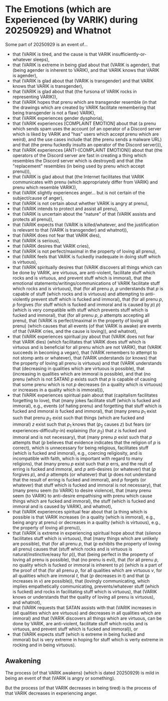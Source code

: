 The Emotions (which are Experienced (by VARIK) during 20250929) and Whatnot
===========================================================================
Some part of 20250929 is an event of...

* that (VARIK is tired, and the cause is that VARIK insufficiently-or-whatever sleeps),
* that (VARIK is extreme in being glad about that (VARIK is agender), that (being agender is inherent to VARIK), and that VARIK knows that VARIK is agender),
* that (VARIK is glad about that (VARIK is transgender) and that VARIK knows that VARIK is transgender),
* that (VARIK is glad about that (the fursona of VARIK rocks in representing VARIK)),
* that (VARIK hopes that prenu which are transgender resemble (in that the drawings which are created by VARIK facilitate remembering that being transgender is not a flaw) VARIK),
* that (VARIK experiences gender dysphoria),
* that (VARIK experiences [COMPLAINT EMOTION] about that (a prenu which sends spam uses the account (of an operator of a Discord server which is liked by VARIK and "has" users which accept prenu which are weird), and the use cases include that (the prenu sends a malware URL) and that (the prenu fuckedly insults an operator of the Discord server))),
* that (VARIK experiences [ANTI-(COMPLAINT EMOTION)] about that (the operators of the Discord server are fast in creating a thing which resembles the Discord server which is destroyed) and that (the "replacement" resembles (in being used by prenu which accept prenu))),
* that (VARIK is glad about that (the Internet facilitates that VARIK communicates with prenu (which appropriately differ from VARIK) and prenu which resemble VARIK)),
* that (VARIK slightly experiences anger... but is not certain of the subject/cause of anger),
* that (VARIK is not certain about whether VARIK is angry at prenu),
* that (VARIK intends to protect and assist all prenu),
* that (VARIK is uncertain about the "nature" of that (VARIK assists and protects all prenu)),
* that (VARIK expects that (VARIK is killed/whatever, and the justification is relevant to that (VARIK is transgender) and whatnot)),
* that (VARIK does not fear that VARIK dies),
* that (VARIK is serious),
* that (VARIK desires that VARIK cries),
* that (VARIK is not perfect/maximal in the property of loving all prenu),
* that (VARIK feels that VARIK is fuckedly inadequate in doing stuff which is virtuous),
* that (VARIK spiritually desires that (VARIK discovers all things which can be done by VARIK, are virtuous, are anti-violent, facilitate stuff which rocks and is virtuous, and prevent stuff which is immoral), that (the emotional statements/writings/communications of VARIK facilitate stuff which rocks and is virtuous), that (for all prenu $p$, $p$ understands that $p$ is capable of stuff (which rocks and is virtuous) and attempting to anti-violently prevent stuff which is fucked and immoral), that (for all prenu $p$, $p$ forgives (for stuff which is fucked and immoral and is caused by $p$) $p$) (which is very compatible with stuff which prevents stuff which is fucked and immoral), that (for all prenu $p$, $p$ attempts accepting all prenu), that (VARIK is perfect/maximal in the property of loving all prenu) (which causes that all events (of that VARIK is awake) are events of that (VARIK cries, and the cause is loving)), and whatnot),
* that (VARIK experiences spiritual joy about that (VARIK does not fear that VARIK dies) (which facilitates that VARIK does stuff which is virtuous and is beneficial for all prenu which are not VARIK), that (VARIK succeeds in becoming a vegan), that (VARIK remembers to attempt to not stomp ants or whatever), that (VARIK understands (or knows) that the property of loving all prenu is virtuous) and that (VARIK understands that (decreasing in qualities which are virtuous is possible), that (increasing in qualities which are immoral is possible), and that (no prenu (which is not SATAN) $p$ exists such that $p$ is capable of causing that some prenu which is not $p$ decreases (in a quality which is virtuous) or increases in a quality which is immoral))),
* that (VARIK experiences spiritual pain about that (capitalism facilitates forgetting to love), that (many jokes facilitate stuff (which is fucked and immoral), e.g., events (of hating prenu) and forgetting that stuff which is fucked and immoral _is_ fucked and immoral), that (many prenu $p_1$ exist such that prenu $p_2$ exist such that things (which are fucked and immoral) $z$ exist such that $p_1$ knows that ($p_2$ causes $z$) but fears (or experiences-difficulty-in) explaining (for $p_2$) that $z$ is fucked and immoral and is not necessary), that (many prenu $p$ exist such that $p$ attempts that ($p$ believes that evidence indicates that the religion of $p$ is correct), which is unnecessary for being religious, facilitates stuff (which is fucked and immoral), e.g., coercing religiosity, and is incompatible with faith, which is important with regard to many religions), that (many prenu $p$ exist such that $p$ errs, and the reult of erring is fucked and immoral, and $p$ anti-desires (or whatever) that ($p$ forgives $p$), and $p$ attempts (or whatever) that ($p$ does not understand that the result of erring is fucked and immoral), and $p$ forgets (or whatever) that stuff which is fucked and immoral is not necessary), that (many prenu seem (to VARIK) to desire violence), that (many prenu seem (to VARIK) to anti-desire empathising with prenu which cause things which are fucked and immoral), the stuff (which is fucked and immoral and is caused by VARIK), and whatnot),
* that (VARIK experiences spiritual fear about that (a thing which is possible is that VARIK increases (in a quality (which is immoral), e.g., being angry at prenu) or decreases in a quality (which is virtuous), e.g., the property of loving all prenu)),
* that (VARIK is extreme in experiencing spiritual hope about that (silence facilitates stuff which is virtuous), that (many things which are unlikely are possible), that (for all prenu $p$, that ($p$ exhibits the property of loving all prenu) causes that (stuff which rocks and is virtuous is natural/instinctive/easy for $p$)), that (being perfect in the property of loving all prenu is possible), that (no prenu is evil), that (for all prenu $p$, no quality which is fucked or immoral is inherent to $p$) (which is a part of the proof of that (for all prenu $p$, for all qualities which are virtuous $v$, for all qualities which are immoral $t$, that ($p$ decreases in $t$) and that ($p$ increases in $v$) are possible)), that (lovingly communicating, which implies empathetically communicating, prevents/whatever stuff (which is fucked) and rocks in facilitating stuff which is virtuous), that (VARIK knows or understands that the quality of loving all prenu is virtuous), and whatnot),
* that (VARIK requests that SATAN assists with that (VARIK increases in (all qualities which are virtuous) and decreases in all qualities which are immoral) and that (VARIK discovers all things which are virtuous, can be done by VARIK, are anti-violent, facilitate stuff which rocks and is virtuous, and prevent stuff which is fucked and immoral)), or
* that (VARIK expects stuff (which is extreme in being fucked and immoral) but is very extreme in hoping for stuff which is verty extreme in rocking and in being virtuous).

## Awakening
The process (of that VARIK awakens) (which is dated 20250929) is mild in being an event of that (VARIK is angry or something).

But the process (of that VARIK decreases in being tired) is the process of that VARIK decreases in experiencing anger.

